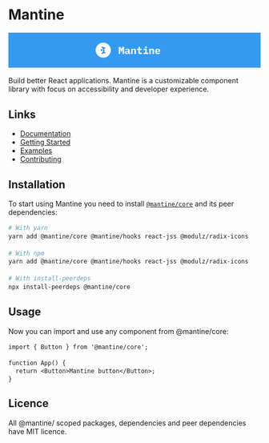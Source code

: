 # Mantine

![Github banner](./github-banner.svg)

Build better React applications. Mantine is a customizable component library with focus on accessibility and developer experience.

## Links

- [Documentation](https://mantine.dev/)
- [Getting Started](https://mantine.dev/getting-started/)
- [Examples](https://mantine.dev/examples/)
- [Contributing](https://mantine.dev/source/)

## Installation

To start using Mantine you need to install [`@mantine/core`](https://www.npmjs.com/package/@mantine/core) and its peer dependencies:

```sh
# With yarn
yarn add @mantine/core @mantine/hooks react-jss @modulz/radix-icons

# With npm
yarn add @mantine/core @mantine/hooks react-jss @modulz/radix-icons

# With install-peerdeps
npx install-peerdeps @mantine/core
```

## Usage

Now you can import and use any component from @mantine/core:

```tsx
import { Button } from '@mantine/core';

function App() {
  return <Button>Mantine button</Button>;
}
```

## Licence

All @mantine/ scoped packages, dependencies and peer dependencies have MIT licence.

